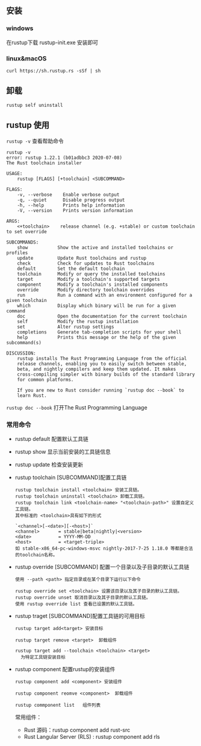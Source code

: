 ## 安装

### windows

在rustup下载 rustup-init.exe 安装即可

### linux&macOS

```
curl https://sh.rustup.rs -sSf | sh
```

## 卸载

```
rustup self uninstall
```

## rustup 使用

`rustup -v` 查看帮助命令

```
rustup -v
error: rustup 1.22.1 (b01adbbc3 2020-07-08)
The Rust toolchain installer

USAGE:
    rustup [FLAGS] [+toolchain] <SUBCOMMAND>

FLAGS:
    -v, --verbose    Enable verbose output
    -q, --quiet      Disable progress output
    -h, --help       Prints help information
    -V, --version    Prints version information

ARGS:
    <+toolchain>    release channel (e.g. +stable) or custom toolchain to set override

SUBCOMMANDS:
    show           Show the active and installed toolchains or profiles
    update         Update Rust toolchains and rustup
    check          Check for updates to Rust toolchains
    default        Set the default toolchain
    toolchain      Modify or query the installed toolchains
    target         Modify a toolchain's supported targets
    component      Modify a toolchain's installed components
    override       Modify directory toolchain overrides
    run            Run a command with an environment configured for a given toolchain
    which          Display which binary will be run for a given command
    doc            Open the documentation for the current toolchain
    self           Modify the rustup installation
    set            Alter rustup settings
    completions    Generate tab-completion scripts for your shell
    help           Prints this message or the help of the given subcommand(s)

DISCUSSION:
    rustup installs The Rust Programming Language from the official
    release channels, enabling you to easily switch between stable,
    beta, and nightly compilers and keep them updated. It makes
    cross-compiling simpler with binary builds of the standard library
    for common platforms.

    If you are new to Rust consider running `rustup doc --book` to
    learn Rust.
```

`rustup doc --book` 打开The Rust Programming Language

### 常用命令

- rustup default <toolchain>  配置默认工具链

- rustup show   显示当前安装的工具链信息

- rustup  update  检查安装更新

- rustup toolchain [SUBCOMMAND]配置工具链

  ```
  rustup toolchain install <toolchain> 安装工具链。
  rustup toolchain uninstall <toolchain> 卸载工具链。
  rustup toolchain link <toolchain-name> "<toolchain-path>" 设置自定义工具链。
  其中标准的 <toolchain>具有如下的形式
  
  `<channel>[-<date>][-<host>]`
  <channel>       = stable|beta|nightly|<version>
  <date>          = YYYY-MM-DD
  <host>          = <target-triple>
  如 stable-x86_64-pc-windows-msvc nightly-2017-7-25 1.18.0 等都是合法的toolchain名称。
  ```

- rustup override [SUBCOMMAND]  配置一个目录以及子目录的默认工具链

  ```
  使用 --path <path> 指定目录或在某个目录下运行以下命令
  
  rustup override set <toolchain> 设置该目录以及其子目录的默认工具链。
  rustup override unset 取消目录以及其子目录的默认工具链。
  使用 rustup override list 查看已设置的默认工具链。
  ```

- rustup traget [SUBCOMMAND]配置工具链的可用目标

  ```
  rustup target add<target> 安装目标
  
  rustup target remove <target>  卸载组件
  
  rustup target add --toolchain <toolchain> <target>
    为特定工具链安装目标
  ```

- rustup component 配置rustup的安装组件

  ```
  rustup component add <component> 安装组件
  
  rustup component reomve <component>  卸载组件
  
  rustup commponent list   组件列表
  ```

  常用组件： 

  -  Rust 源码：rustup component add rust-src
  - Rust Langular Server (RLS)  : rustup component add rls
